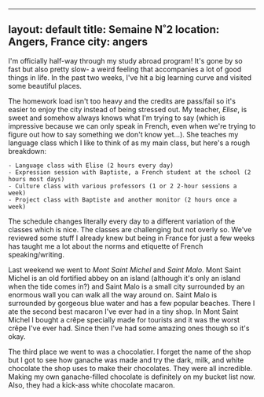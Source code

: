  ---
layout: default
title: Semaine N˚2
location: Angers, France
city: angers
---

I'm officially half-way through my study abroad program! It's gone by so fast but also pretty slow- a weird feeling that accompanies a lot of good things in life. In the past two weeks, I've hit a big learning curve and visited some beautiful places. 

The homework load isn't too heavy and the credits are pass/fail so it's easier to enjoy the city instead of being stressed out. My teacher, _Elise_, is sweet and somehow always knows what I'm trying to say (which is impressive because we can only speak in French, even when we're trying to figure out how to say something we don't know yet...). She teaches my language class which I like to think of as my main class, but here's a rough breakdown:

    - Language class with Elise (2 hours every day)
    - Expression session with Baptiste, a French student at the school (2 hours most days) 
    - Culture class with various professors (1 or 2 2-hour sessions a week)
    - Project class with Baptiste and another monitor (2 hours once a week)

The schedule changes literally every day to a different variation of the classes which is nice. The classes are challenging but not overly so. We've reviewed some stuff I already knew but being in France for just a few weeks has taught me a lot about the norms and etiquette of French speaking/writing.

Last weekend we went to _Mont Saint Michel_ and _Saint Malo_. Mont Saint Michel is an old fortified abbey on an island (although it's only an island when the tide comes in?) and Saint Malo is a small city surrounded by an enormous wall you can walk all the way around on. Saint Malo is surrounded by gorgeous blue water and has a few popular beaches. There I ate the second best macaron I've ever had in a tiny shop. In Mont Saint Michel I bought a crêpe specially made for tourists and it was the worst crêpe I've ever had. Since then I've had some amazing ones though so it's okay.

The third place we went to was a chocolatier. I forget the name of the shop but I got to see how ganache was made and try the dark, milk, and white chocolate the shop uses to make their chocolates. They were all incredible. Making my own ganache-filled chocolate is definitely on my bucket list now. Also, they had a kick-ass white chocolate macaron.